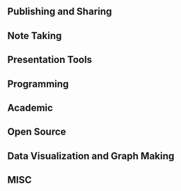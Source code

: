 ## Publishing and Sharing


## Note Taking


## Presentation Tools


## Programming


## Academic


## Open Source


## Data Visualization and Graph Making


## MISC

